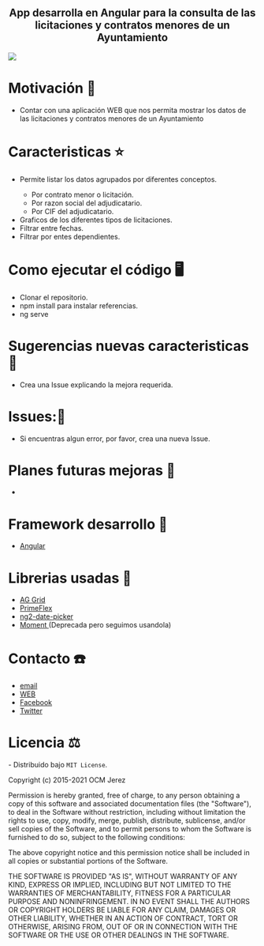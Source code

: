 <h2 align='center'> App desarrolla en Angular para la consulta de las licitaciones y contratos menores de un Ayuntamiento </h2>
<img src='https://res.cloudinary.com/dabrencx7/image/upload/v1629883040/Licitaciones/portada_rokxcm.jpg'/>

# Motivación 💪
<ul>
  <li>Contar con una aplicación WEB que nos permita mostrar los datos de las licitaciones y contratos menores de un Ayuntamiento</li>
  </li>
 </ul>

# Caracteristicas ⭐
<ul>
  <li>Permite listar los datos agrupados por diferentes conceptos.</li>
  <ul>
          <li>Por contrato menor o licitación.</li>
          <li>Por razon social del adjudicatario.</li>
          <li>Por CIF del adjudicatario.</li>
      </ul>
   <li>Graficos de los diferentes tipos de licitaciones.</li>
   <li>Filtrar entre fechas.</li>
   <li>Filtrar por entes dependientes.</li>
  </li>
 </ul>

# Como ejecutar el código 🖥

- Clonar el repositorio.
- npm install para instalar referencias.
- ng serve


# Sugerencias nuevas caracteristicas💎

- Crea una Issue explicando la mejora requerida.


# Issues:🐛

- Si encuentras algun error, por favor, crea una nueva Issue.


# Planes futuras mejoras 📆

- 
# Framework desarrollo 🚀

- [Angular](https://github.com/angular/angular) 

# Librerias usadas 📖
- <a href= 'https://www.ag-grid.com/' target="_blank"> AG Grid</a>
- <a href= 'https://www.primefaces.org/primeflex/' target="_blank"> PrimeFlex</a>
- <a href= 'https://github.com/vlio20/angular-datepicker' target="_blank"> ng2-date-picker</a>
- <a href= 'https://momentjs.com/' target="_blank"> Moment </a>(Deprecada pero seguimos usandola)


# Contacto ☎️

- <a href= 'mailto:info@ocmjerez.org'> email </a>
- <a href= 'https://w.ocmjerez.org' target="_blank"> WEB</a>
- <a href= 'https://www.facebook.com/OcmJerez/'> Facebook </a>
- <a href= 'https://twitter.com/ocmjerez'> Twitter </a>


# Licencia ⚖

️- Distribuido bajo ```MIT License```.

Copyright (c) 2015-2021 OCM Jerez

Permission is hereby granted, free of charge, to any person obtaining a copy of this software and associated documentation files (the "Software"), to deal in the Software without restriction, including without limitation the rights to use, copy, modify, merge, publish, distribute, sublicense, and/or sell copies of the Software, and to permit persons to whom the Software is furnished to do so, subject to the following conditions:

The above copyright notice and this permission notice shall be included in all copies or substantial portions of the Software.

THE SOFTWARE IS PROVIDED "AS IS", WITHOUT WARRANTY OF ANY KIND, EXPRESS OR IMPLIED, INCLUDING BUT NOT LIMITED TO THE WARRANTIES OF MERCHANTABILITY, FITNESS FOR A PARTICULAR PURPOSE AND NONINFRINGEMENT. IN NO EVENT SHALL THE AUTHORS OR COPYRIGHT HOLDERS BE LIABLE FOR ANY CLAIM, DAMAGES OR OTHER LIABILITY, WHETHER IN AN ACTION OF CONTRACT, TORT OR OTHERWISE, ARISING FROM, OUT OF OR IN CONNECTION WITH THE SOFTWARE OR THE USE OR OTHER DEALINGS IN THE SOFTWARE.



